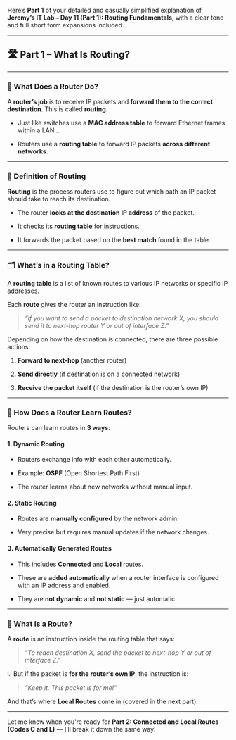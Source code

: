 Here’s **Part 1** of your detailed and casually simplified explanation of **Jeremy’s IT Lab – Day 11 (Part 1): Routing Fundamentals**, with a clear tone and full short form expansions included.

---

## 🛣️ Part 1 – What Is Routing?

---

### 🤖 What Does a Router Do?

A **router’s job** is to receive IP packets and **forward them to the correct destination**. This is called **routing**.

- Just like switches use a **MAC address table** to forward Ethernet frames within a LAN...
    
- Routers use a **routing table** to forward IP packets **across different networks**.
    

---

### 🧭 Definition of Routing

**Routing** is the process routers use to figure out which path an IP packet should take to reach its destination.

- The router **looks at the destination IP address** of the packet.
    
- It checks its **routing table** for instructions.
    
- It forwards the packet based on the **best match** found in the table.
    

---

### 🗂️ What’s in a Routing Table?

A **routing table** is a list of known routes to various IP networks or specific IP addresses.

Each **route** gives the router an instruction like:

> _“If you want to send a packet to destination network X, you should send it to next-hop router Y or out of interface Z.”_

Depending on how the destination is connected, there are three possible actions:

1. **Forward to next-hop** (another router)
    
2. **Send directly** (if destination is on a connected network)
    
3. **Receive the packet itself** (if the destination is the router’s own IP)
    

---

### 🧠 How Does a Router Learn Routes?

Routers can learn routes in **3 ways**:

#### 1. **Dynamic Routing**

- Routers exchange info with each other automatically.
    
- Example: **OSPF** (Open Shortest Path First)
    
- The router learns about new networks without manual input.
    

#### 2. **Static Routing**

- Routes are **manually configured** by the network admin.
    
- Very precise but requires manual updates if the network changes.
    

#### 3. **Automatically Generated Routes**

- This includes **Connected** and **Local** routes.
    
- These are **added automatically** when a router interface is configured with an IP address and enabled.
    
- They are **not dynamic** and **not static** — just automatic.
    

---

### 💬 What Is a Route?

A **route** is an instruction inside the routing table that says:

> _“To reach destination X, send the packet to next-hop Y or out of interface Z.”_

💡 But if the packet is **for the router’s own IP**, the instruction is:

> _“Keep it. This packet is for me!”_

And that’s where **Local Routes** come in (covered in the next part).

---

Let me know when you're ready for **Part 2: Connected and Local Routes (Codes C and L)** — I’ll break it down the same way!